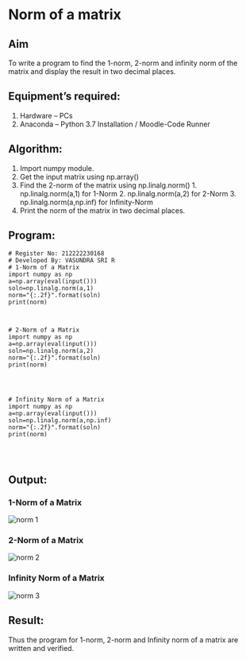 # Norm of a matrix
## Aim
To write a program to find the 1-norm, 2-norm and infinity norm of the matrix and display the result in two decimal places.
## Equipment’s required:
1. Hardware – PCs
2. Anaconda – Python 3.7 Installation / Moodle-Code Runner
## Algorithm:
1. Import numpy module.
2. Get the input matrix using np.array()   
3. Find the 2-norm of the matrix using np.linalg.norm()
       1. np.linalg.norm(a,1) for 1-Norm
       2. np.linalg.norm(a,2) for 2-Norm
       3. np.linalg.norm(a,np.inf) for Infinity-Norm
4. Print the norm of the matrix in two decimal places.
## Program:
```
# Register No: 212222230168
# Developed By: VASUNDRA SRI R
# 1-Norm of a Matrix
import numpy as np
a=np.array(eval(input()))
soln=np.linalg.norm(a,1)
norm="{:.2f}".format(soln)
print(norm)



# 2-Norm of a Matrix
import numpy as np
a=np.array(eval(input()))
soln=np.linalg.norm(a,2)
norm="{:.2f}".format(soln)
print(norm)




# Infinity Norm of a Matrix
import numpy as np
a=np.array(eval(input()))
soln=np.linalg.norm(a,np.inf)
norm="{:.2f}".format(soln)
print(norm)




```
## Output:
### 1-Norm of a Matrix


![norm 1](https://user-images.githubusercontent.com/119393983/236690386-0a25dcbd-fd85-42f3-97a2-eb675eb94d2f.png)


### 2-Norm of a Matrix


![norm 2](https://user-images.githubusercontent.com/119393983/236690399-3a338c8d-9f16-491a-87ea-e740cd96abc2.png)


### Infinity Norm of a Matrix


![norm 3](https://user-images.githubusercontent.com/119393983/236690413-151ec8ce-95fc-4e3f-8e08-c13252ee26f8.png)


## Result:
Thus the program for 1-norm, 2-norm and Infinity norm of a matrix are written and verified.
